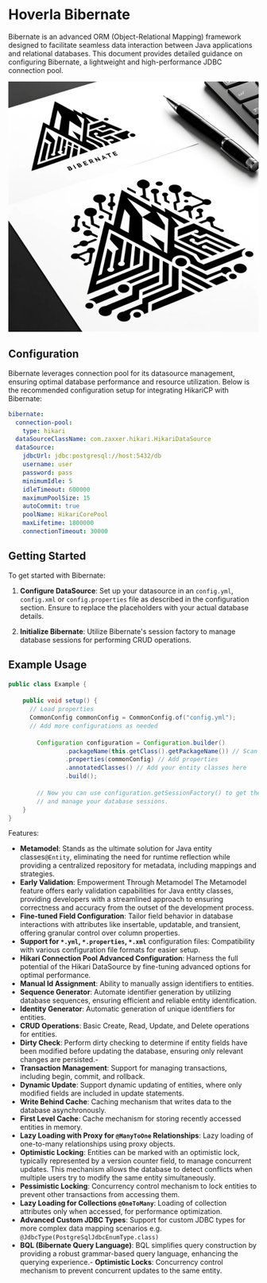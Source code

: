 # Hoverla Bibernate

Bibernate is an advanced ORM (Object-Relational Mapping) framework designed to facilitate seamless data interaction between Java applications and relational databases. This document provides detailed guidance on configuring Bibernate, a lightweight and high-performance JDBC connection pool.

![Logo.png](assets/Logo.png)

## Configuration

Bibernate leverages connection pool for its datasource management, ensuring optimal database performance and resource utilization. Below is the recommended configuration setup for integrating HikariCP with Bibernate:

```yaml
bibernate:
  connection-pool:
    type: hikari
  dataSourceClassName: com.zaxxer.hikari.HikariDataSource
  dataSource:
    jdbcUrl: jdbc:postgresql://host:5432/db
    username: user
    password: pass
    minimumIdle: 5
    idleTimeout: 600000
    maximumPoolSize: 15
    autoCommit: true
    poolName: HikariCorePool
    maxLifetime: 1800000
    connectionTimeout: 30000
```

## Getting Started

To get started with Bibernate:

1. **Configure DataSource**: Set up your datasource in an `config.yml`, `config.xml` or `config.properties` file as described in the configuration section. Ensure to replace the placeholders with your actual database details.

2. **Initialize Bibernate**: Utilize Bibernate's session factory to manage database sessions for performing CRUD operations.

## Example Usage

```java
public class Example {

    public void setup() {
      // Load properties
      CommonConfig commonConfig = CommonConfig.of("config.yml");
      // Add more configurations as needed

        Configuration configuration = Configuration.builder()
                .packageName(this.getClass().getPackageName()) // Scan metamodel
                .properties(commonConfig) // Add properties
                .annotatedClasses() // Add your entity classes here
                .build();

        // Now you can use configuration.getSessionFactory() to get the session factory
        // and manage your database sessions.
    }
}
```

Features:

- **Metamodel**:  Stands as the ultimate solution for Java entity classes`@Entity`, eliminating the need for runtime reflection while providing a centralized repository for metadata, including mappings and strategies.
- **Early Validation**: Empowerment Through Metamodel The Metamodel feature offers early validation capabilities for Java entity classes, providing developers with a streamlined approach to ensuring correctness and accuracy from the outset of the development process.
- **Fine-tuned Field Configuration**: Tailor field behavior in database interactions with attributes like insertable, updatable, and transient, offering granular control over column properties.
- **Support for `*.yml`, `*.properties`, `*.xml`** configuration files: Compatibility with various configuration file formats for easier setup.
- **Hikari Connection Pool Advanced Configuration**: Harness the full potential of the Hikari DataSource by fine-tuning advanced options for optimal performance.
- **Manual Id Assignment**: Ability to manually assign identifiers to entities.
- **Sequence Generator**: Automate identifier generation by utilizing database sequences, ensuring efficient and reliable entity identification.
- **Identity Generator**: Automatic generation of unique identifiers for entities.
- **CRUD Operations**: Basic Create, Read, Update, and Delete operations for entities.
- **Dirty Check**: Perform dirty checking to determine if entity fields have been modified before updating the database, ensuring only relevant changes are persisted.- 
- **Transaction Management**: Support for managing transactions, including begin, commit, and rollback.
- **Dynamic Update**: Support dynamic updating of entities, where only modified fields are included in update statements.
- **Write Behind Cache**: Caching mechanism that writes data to the database asynchronously.
- **First Level Cache**: Cache mechanism for storing recently accessed entities in memory.
- **Lazy Loading with Proxy for `@ManyToOne` Relationships**: Lazy loading of one-to-many relationships using proxy objects.
- **Optimistic Locking**: Entities can be marked with an optimistic lock, typically represented by a version counter field, to manage concurrent updates. This mechanism allows the database to detect conflicts when multiple users try to modify the same entity simultaneously.
- **Pessimistic Locking**: Concurrency control mechanism to lock entities to prevent other transactions from accessing them.
- **Lazy Loading for Collections `@OneToMany`**: Loading of collection attributes only when accessed, for performance optimization.
- **Advanced Custom JDBC Types**: Support for custom JDBC types for more complex data mapping scenarios e.g. `@JdbcType(PostgreSqlJdbcEnumType.class)`
- **BQL (Bibernate Query Language)**: BQL simplifies query construction by providing a robust grammar-based query language, enhancing the querying experience.- **Optimistic Locks**: Concurrency control mechanism to prevent concurrent updates to the same entity.
